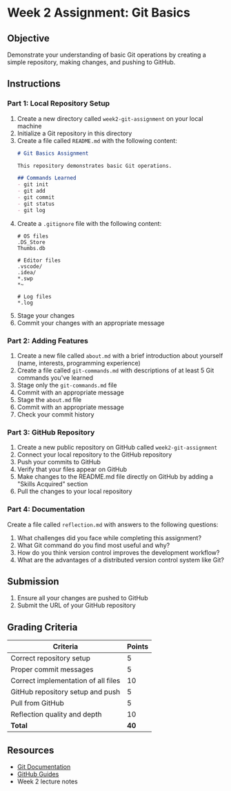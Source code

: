 # Week 2 Assignment: Git Basics

## Objective

Demonstrate your understanding of basic Git operations by creating a simple repository, making changes, and pushing to GitHub.

## Instructions

### Part 1: Local Repository Setup

1. Create a new directory called `week2-git-assignment` on your local machine
2. Initialize a Git repository in this directory
3. Create a file called `README.md` with the following content:
   ```markdown
   # Git Basics Assignment
   
   This repository demonstrates basic Git operations.
   
   ## Commands Learned
   - git init
   - git add
   - git commit
   - git status
   - git log
   ```
4. Create a `.gitignore` file with the following content:
   ```
   # OS files
   .DS_Store
   Thumbs.db
   
   # Editor files
   .vscode/
   .idea/
   *.swp
   *~
   
   # Log files
   *.log
   ```
5. Stage your changes
6. Commit your changes with an appropriate message

### Part 2: Adding Features

1. Create a new file called `about.md` with a brief introduction about yourself (name, interests, programming experience)
2. Create a file called `git-commands.md` with descriptions of at least 5 Git commands you've learned
3. Stage only the `git-commands.md` file
4. Commit with an appropriate message
5. Stage the `about.md` file
6. Commit with an appropriate message
7. Check your commit history

### Part 3: GitHub Repository

1. Create a new public repository on GitHub called `week2-git-assignment`
2. Connect your local repository to the GitHub repository
3. Push your commits to GitHub
4. Verify that your files appear on GitHub
5. Make changes to the README.md file directly on GitHub by adding a "Skills Acquired" section
6. Pull the changes to your local repository

### Part 4: Documentation

Create a file called `reflection.md` with answers to the following questions:

1. What challenges did you face while completing this assignment?
2. What Git command do you find most useful and why?
3. How do you think version control improves the development workflow?
4. What are the advantages of a distributed version control system like Git?

## Submission

1. Ensure all your changes are pushed to GitHub
2. Submit the URL of your GitHub repository

## Grading Criteria

| Criteria | Points |
|----------|--------|
| Correct repository setup | 5 |
| Proper commit messages | 5 |
| Correct implementation of all files | 10 |
| GitHub repository setup and push | 5 |
| Pull from GitHub | 5 |
| Reflection quality and depth | 10 |
| **Total** | **40** |

## Resources

- [Git Documentation](https://git-scm.com/doc)
- [GitHub Guides](https://guides.github.com/)
- Week 2 lecture notes 